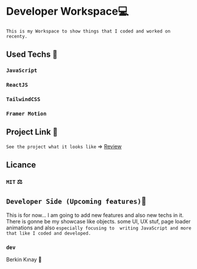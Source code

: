 # Developer Workspace💻
`This is my Workspace to show things that I coded and worked on recenty.`

## Used Techs 🥰

### `JavaScript`
### `ReactJS`
### `TailwindCSS`
### `Framer Motion`


## Project Link 🔭

`See the project what it looks like` => [Review](https://developer-workspace.vercel.app/)

## Licance
### `MIT` ⚖️

## `Developer Side (Upcoming features)`💫
This is for now... I am going to add new features and also new techs in it. There is gonne be my showcase like objects. some UI, UX stuf, page loader animations and also `especially focusing to  writing JavaScript and more that like I coded and developed. ` 

### `dev`
Berkin Kınay 👤
